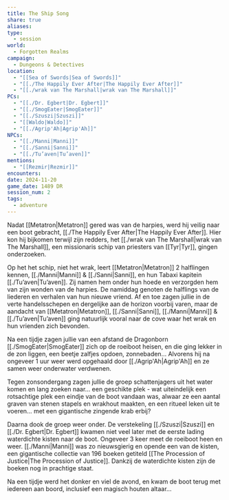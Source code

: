 ```yaml
---
title: The Ship Song
share: true
aliases: 
type:
  - session
world:
  - Forgotten Realms
campaign:
  - Dungeons & Detectives
location:
  - "[[Sea of Swords|Sea of Swords]]"
  - "[[./The Happily Ever After|The Happily Ever After]]"
  - "[[./wrak van The Marshall|wrak van The Marshall]]"
PCs:
  - "[[./Dr. Egbert|Dr. Egbert]]"
  - "[[./SmogEater|SmogEater]]"
  - "[[./Szuszi|Szuszi]]"
  - "[[Waldo|Waldo]]"
  - "[[./Agrip'Ah|Agrip'Ah]]"
NPCs:
  - "[[./Manni|Manni]]"
  - "[[./Sanni|Sanni]]"
  - "[[./Tu’aven|Tu’aven]]"
mentions:
  - "[[Rezmir|Rezmir]]"
encounters: 
date: 2024-11-20
game_date: 1489 DR
session_num: 2
tags:
  - adventure
---
```


Nadat [[Metatron|Metatron]] gered was van de harpies, werd hij veilig naar een boot gebracht, [[./The Happily Ever After|The Happily Ever After]]. Hier kon hij bijkomen terwijl zijn redders, het [[./wrak van The Marshall|wrak van The Marshall]], een missionaris schip van priesters van [[Tyr|Tyr]], gingen onderzoeken. 

Op het het schip, niet het wrak, leert [[Metatron|Metatron]] 2 halflingen kennen, [[./Manni|Manni]] & [[./Sanni|Sanni]], en hun Tabaxi kapitein [[./Tu’aven|Tu’aven]]. Zij namen hem onder hun hoede en verzorgden hem van zijn wonden van de harpies. De namiddag genoten de halflings van de liederen en verhalen van hun nieuwe vriend. Af en toe zagen jullie in de verte handelsschepen en dergelijke aan de horizon voorbij varen, maar de aandacht van [[Metatron|Metatron]], [[./Sanni|Sanni]], [[./Manni|Manni]] & [[./Tu’aven|Tu’aven]] ging natuurlijk vooral naar de cove waar het wrak en hun vrienden zich bevonden.

Na een tijdje zagen jullie van een afstand de Dragonborn [[./SmogEater|SmogEater]] zich op de roeiboot heisen, en die ging lekker in de zon liggen, een beetje zalfjes opdoen, zonnebaden… Alvorens hij na ongeveer 1 uur weer werd opgehaald door [[./Agrip'Ah|Agrip'Ah]] en ze samen weer onderwater verdwenen.

Tegen zonsondergang zagen jullie de groep schattenjagers uit het water komen en lang zoeken naar… een geschikte plek - wat uiteindelijk een rotsachtige plek een eindje van de boot vandaan was, alwaar ze een aantal graven van stenen stapels en wrakhout maakten, en een ritueel leken uit te voeren… met een gigantische zingende krab erbij?
 
Daarna dook de groep weer onder. De verstekeling [[./Szuszi|Szuszi]] en [[./Dr. Egbert|Dr. Egbert]] kwamen niet veel later met de eerste lading waterdichte kisten naar de boot. Ongeveer 3 keer meet de roeiboot heen en weer. [[./Manni|Manni]] was zo nieuwsgierig en opende een van de kisten, een gigantische collectie van 196 boeken getiteld [[The Procession of Justice|The Procession of Justice]]. Dankzij de waterdichte kisten zijn de boeken nog in prachtige staat.

Na een tijdje werd het  donker en viel de avond, en kwam de boot terug met iedereen aan boord, inclusief een magisch houten altaar…